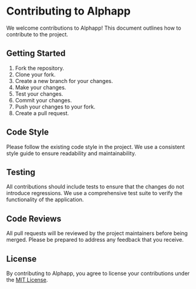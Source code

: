# Contributing to Alphapp

We welcome contributions to Alphapp!  This document outlines how to contribute to the project.

## Getting Started

1.  Fork the repository.
2.  Clone your fork.
3.  Create a new branch for your changes.
4.  Make your changes.
5.  Test your changes.
6.  Commit your changes.
7.  Push your changes to your fork.
8.  Create a pull request.

## Code Style

Please follow the existing code style in the project.  We use a consistent style guide to ensure readability and maintainability.

## Testing

All contributions should include tests to ensure that the changes do not introduce regressions.  We use a comprehensive test suite to verify the functionality of the application.

## Code Reviews

All pull requests will be reviewed by the project maintainers before being merged.  Please be prepared to address any feedback that you receive.

## License

By contributing to Alphapp, you agree to license your contributions under the [MIT License](https://opensource.org/licenses/MIT).

